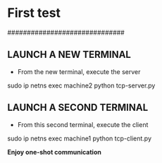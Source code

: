 # First test

##############################

## LAUNCH A NEW TERMINAL
- From the new terminal, execute the server

sudo ip netns exec machine2 python tcp-server.py


## LAUNCH A SECOND TERMINAL
- From this second terminal, execute the client

sudo ip netns exec machine1 python tcp-client.py



**Enjoy one-shot communication**
